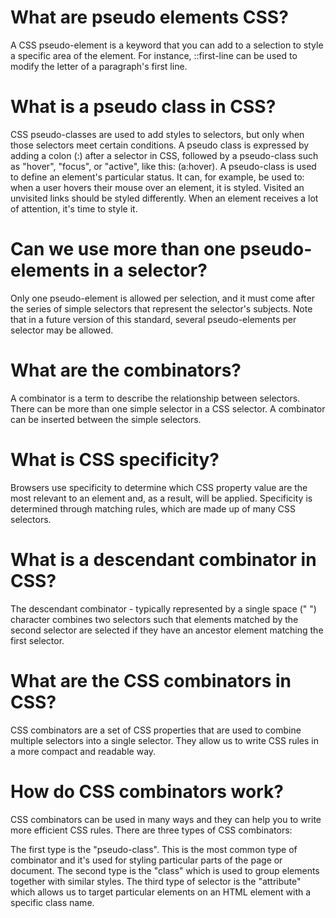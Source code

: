 # What are pseudo elements CSS?

A CSS pseudo-element is a keyword that you can add to a selection to style a specific area of the element. For instance, ::first-line can be used to modify the letter of a paragraph's first line.

# What is a pseudo class in CSS?

CSS pseudo-classes are used to add styles to selectors, but only when those selectors meet certain conditions. A pseudo class is expressed by adding a colon (:) after a selector in CSS, followed by a pseudo-class such as "hover", "focus", or "active", like this: (a:hover). A pseudo-class is used to define an element's particular status. It can, for example, be used to: when a user hovers their mouse over an element, it is styled. Visited an unvisited links should be styled differently. When an element receives a lot of attention, it's time to style it.

# Can we use more than one pseudo-elements in a selector?

Only one pseudo-element is allowed per selection, and it must come after the series of simple selectors that represent the selector's subjects. Note that in a future version of this standard, several pseudo-elements per selector may be allowed.


# What are the combinators?
A combinator is a term to describe the relationship between selectors. There can be more than one simple selector in a CSS selector. A combinator can be inserted between the simple selectors.

# What is CSS specificity?

Browsers use specificity to determine which CSS property value are the most relevant to an element and, as a result, will be applied. Specificity is determined through matching rules, which are made up of many CSS selectors.



# What is a descendant combinator in CSS?

The descendant combinator - typically represented by a single space (" ") character combines two selectors such that elements matched by the second selector are selected if they have an ancestor element matching the first selector.


# What are the CSS combinators in CSS?
CSS combinators are a set of CSS properties that are used to combine multiple selectors into a single selector. They allow us to write CSS rules in a more compact and readable way.


# How do CSS combinators work?
 CSS combinators can be used in many ways and they can help you to write more efficient CSS rules. There are three types of CSS combinators:

 The first type is the "pseudo-class". This is the most common type of combinator and it's used for styling particular parts of the page or document. The second type is the "class" which is used to group elements together with similar styles. The third type of selector is the "attribute" which allows us to target particular elements on an HTML element with a specific class name.

 